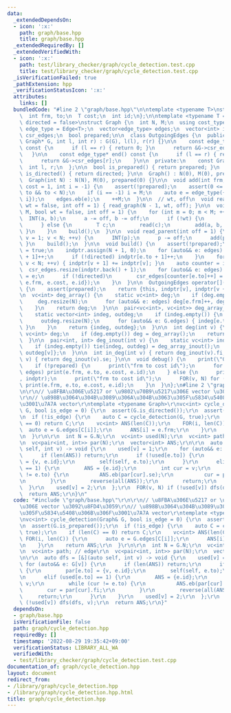 ```yaml
---
data:
  _extendedDependsOn:
  - icon: ':x:'
    path: graph/base.hpp
    title: graph/base.hpp
  _extendedRequiredBy: []
  _extendedVerifiedWith:
  - icon: ':x:'
    path: test/library_checker/graph/cycle_detection.test.cpp
    title: test/library_checker/graph/cycle_detection.test.cpp
  _isVerificationFailed: true
  _pathExtension: hpp
  _verificationStatusIcon: ':x:'
  attributes:
    links: []
  bundledCode: "#line 2 \"graph/base.hpp\"\n\ntemplate <typename T>\nstruct Edge {\n\
    \  int frm, to;\n  T cost;\n  int id;\n};\n\ntemplate <typename T = int, bool\
    \ directed = false>\nstruct Graph {\n  int N, M;\n  using cost_type = T;\n  using\
    \ edge_type = Edge<T>;\n  vector<edge_type> edges;\n  vector<int> indptr;\n  vector<edge_type>\
    \ csr_edges;\n  bool prepared;\n\n  class OutgoingEdges {\n  public:\n    OutgoingEdges(const\
    \ Graph* G, int l, int r) : G(G), l(l), r(r) {}\n\n    const edge_type* begin()\
    \ const {\n      if (l == r) { return 0; }\n      return &G->csr_edges[l];\n \
    \   }\n\n    const edge_type* end() const {\n      if (l == r) { return 0; }\n\
    \      return &G->csr_edges[r];\n    }\n\n  private:\n    const Graph* G;\n  \
    \  int l, r;\n  };\n\n  bool is_prepared() { return prepared; }\n  constexpr bool\
    \ is_directed() { return directed; }\n\n  Graph() : N(0), M(0), prepared(0) {}\n\
    \  Graph(int N) : N(N), M(0), prepared(0) {}\n\n  void add(int frm, int to, T\
    \ cost = 1, int i = -1) {\n    assert(!prepared);\n    assert(0 <= frm && 0 <=\
    \ to && to < N);\n    if (i == -1) i = M;\n    auto e = edge_type({frm, to, cost,\
    \ i});\n    edges.eb(e);\n    ++M;\n  }\n\n  // wt, off\n  void read_tree(bool\
    \ wt = false, int off = 1) { read_graph(N - 1, wt, off); }\n\n  void read_graph(int\
    \ M, bool wt = false, int off = 1) {\n    for (int m = 0; m < M; ++m) {\n    \
    \  INT(a, b);\n      a -= off, b -= off;\n      if (!wt) {\n        add(a, b);\n\
    \      } else {\n        T c;\n        read(c);\n        add(a, b, c);\n     \
    \ }\n    }\n    build();\n  }\n\n  void read_parent(int off = 1) {\n    for (int\
    \ v = 1; v < N; ++v) {\n      INT(p);\n      p -= off;\n      add(p, v);\n   \
    \ }\n    build();\n  }\n\n  void build() {\n    assert(!prepared);\n    prepared\
    \ = true;\n    indptr.assign(N + 1, 0);\n    for (auto&& e: edges) {\n      indptr[e.frm\
    \ + 1]++;\n      if (!directed) indptr[e.to + 1]++;\n    }\n    for (int v = 0;\
    \ v < N; ++v) { indptr[v + 1] += indptr[v]; }\n    auto counter = indptr;\n  \
    \  csr_edges.resize(indptr.back() + 1);\n    for (auto&& e: edges) {\n      csr_edges[counter[e.frm]++]\
    \ = e;\n      if (!directed)\n        csr_edges[counter[e.to]++] = edge_type({e.to,\
    \ e.frm, e.cost, e.id});\n    }\n  }\n\n  OutgoingEdges operator[](int v) const\
    \ {\n    assert(prepared);\n    return {this, indptr[v], indptr[v + 1]};\n  }\n\
    \n  vc<int> deg_array() {\n    static vc<int> deg;\n    if (deg.empty()) {\n \
    \     deg.resize(N);\n      for (auto&& e: edges) deg[e.frm]++, deg[e.to]++;\n\
    \    }\n    return deg;\n  }\n\n  pair<vc<int>, vc<int>> deg_array_inout() {\n\
    \    static vector<int> indeg, outdeg;\n    if (indeg.empty()) {\n      indeg.resize(N);\n\
    \      outdeg.resize(N);\n      for (auto&& e: G.edges) { indeg[e.to]++, outdeg[e.frm]++;\
    \ }\n    }\n    return {indeg, outdeg};\n  }\n\n  int deg(int v) {\n    static\
    \ vc<int> deg;\n    if (deg.empty()) deg = deg_array();\n    return deg[v];\n\
    \  }\n\n  pair<int, int> deg_inout(int v) {\n    static vc<int> indeg, outdeg;\n\
    \    if (indeg.empty()) tie(indeg, outdeg) = deg_array_inout();\n    return {indeg[v],\
    \ outdeg[v]};\n  }\n\n  int in_deg(int v) { return deg_inout(v).fi; }\n  int out_deg(int\
    \ v) { return deg_inout(v).se; }\n\n  void debug() {\n    print(\"Graph\");\n\
    \    if (!prepared) {\n      print(\"frm to cost id\");\n      for (auto&& e:\
    \ edges) print(e.frm, e.to, e.cost, e.id);\n    } else {\n      print(\"indptr\"\
    , indptr);\n      print(\"frm to cost id\");\n      FOR(v, N) for (auto&& e: (*this)[v])\
    \ print(e.frm, e.to, e.cost, e.id);\n    }\n  }\n};\n#line 2 \"graph/cycle_detection.hpp\"\
    \n\r\n// \u8FBA\u306E\u5217 or \u9802\u70B9\u5217\u306E vector \u3092\u8FD4\u3059\
    \r\n// \u898B\u3064\u304B\u3089\u306A\u304B\u3063\u305F\u5834\u5408\u306B\u306F\
    \u3001\u7A7A vector\r\ntemplate <typename Graph>\r\nvc<int> cycle_detection(Graph&\
    \ G, bool is_edge = 0) {\r\n  assert(G.is_directed());\r\n  assert(G.is_prepared());\r\
    \n  if (!is_edge) {\r\n    auto C = cycle_detection(G, true);\r\n    if (len(C)\
    \ == 0) return C;\r\n    vc<int> ANS(len(C));\r\n    FOR(i, len(C)) {\r\n    \
    \  auto e = G.edges[C[i]];\r\n      ANS[i] = e.frm;\r\n    }\r\n    return ANS;\r\
    \n  }\r\n\r\n  int N = G.N;\r\n  vc<int> used(N);\r\n  vc<int> path; // edge\r\
    \n  vc<pair<int, int>> par(N);\r\n  vector<int> ANS;\r\n\r\n  auto dfs = [&](auto\
    \ self, int v) -> void {\r\n    used[v] = 1;\r\n    for (auto&& e: G[v]) {\r\n\
    \      if (len(ANS)) return;\r\n      if (!used[e.to]) {\r\n        par[e.to]\
    \ = {v, e.id};\r\n        self(self, e.to);\r\n      }\r\n      elif (used[e.to]\
    \ == 1) {\r\n        ANS = {e.id};\r\n        int cur = v;\r\n        while (cur\
    \ != e.to) {\r\n          ANS.eb(par[cur].se);\r\n          cur = par[cur].fi;\r\
    \n        }\r\n        reverse(all(ANS));\r\n        return;\r\n      }\r\n  \
    \  }\r\n    used[v] = 2;\r\n  };\r\n  FOR(v, N) if (!used[v]) dfs(dfs, v);\r\n\
    \  return ANS;\r\n}\n"
  code: "#include \"graph/base.hpp\"\r\n\r\n// \u8FBA\u306E\u5217 or \u9802\u70B9\u5217\
    \u306E vector \u3092\u8FD4\u3059\r\n// \u898B\u3064\u304B\u3089\u306A\u304B\u3063\
    \u305F\u5834\u5408\u306B\u306F\u3001\u7A7A vector\r\ntemplate <typename Graph>\r\
    \nvc<int> cycle_detection(Graph& G, bool is_edge = 0) {\r\n  assert(G.is_directed());\r\
    \n  assert(G.is_prepared());\r\n  if (!is_edge) {\r\n    auto C = cycle_detection(G,\
    \ true);\r\n    if (len(C) == 0) return C;\r\n    vc<int> ANS(len(C));\r\n   \
    \ FOR(i, len(C)) {\r\n      auto e = G.edges[C[i]];\r\n      ANS[i] = e.frm;\r\
    \n    }\r\n    return ANS;\r\n  }\r\n\r\n  int N = G.N;\r\n  vc<int> used(N);\r\
    \n  vc<int> path; // edge\r\n  vc<pair<int, int>> par(N);\r\n  vector<int> ANS;\r\
    \n\r\n  auto dfs = [&](auto self, int v) -> void {\r\n    used[v] = 1;\r\n   \
    \ for (auto&& e: G[v]) {\r\n      if (len(ANS)) return;\r\n      if (!used[e.to])\
    \ {\r\n        par[e.to] = {v, e.id};\r\n        self(self, e.to);\r\n      }\r\
    \n      elif (used[e.to] == 1) {\r\n        ANS = {e.id};\r\n        int cur =\
    \ v;\r\n        while (cur != e.to) {\r\n          ANS.eb(par[cur].se);\r\n  \
    \        cur = par[cur].fi;\r\n        }\r\n        reverse(all(ANS));\r\n   \
    \     return;\r\n      }\r\n    }\r\n    used[v] = 2;\r\n  };\r\n  FOR(v, N) if\
    \ (!used[v]) dfs(dfs, v);\r\n  return ANS;\r\n}"
  dependsOn:
  - graph/base.hpp
  isVerificationFile: false
  path: graph/cycle_detection.hpp
  requiredBy: []
  timestamp: '2022-08-29 19:35:42+09:00'
  verificationStatus: LIBRARY_ALL_WA
  verifiedWith:
  - test/library_checker/graph/cycle_detection.test.cpp
documentation_of: graph/cycle_detection.hpp
layout: document
redirect_from:
- /library/graph/cycle_detection.hpp
- /library/graph/cycle_detection.hpp.html
title: graph/cycle_detection.hpp
---
```

